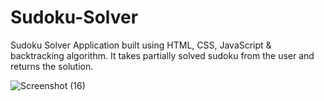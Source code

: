 # Sudoku-Solver
Sudoku Solver Application built using HTML, CSS, JavaScript &amp; backtracking algorithm. It takes partially solved sudoku from the user and returns the solution. 

![Screenshot (16)](https://user-images.githubusercontent.com/116813193/211494652-7828114f-5e56-4817-b2ee-19e8030202f2.png)
